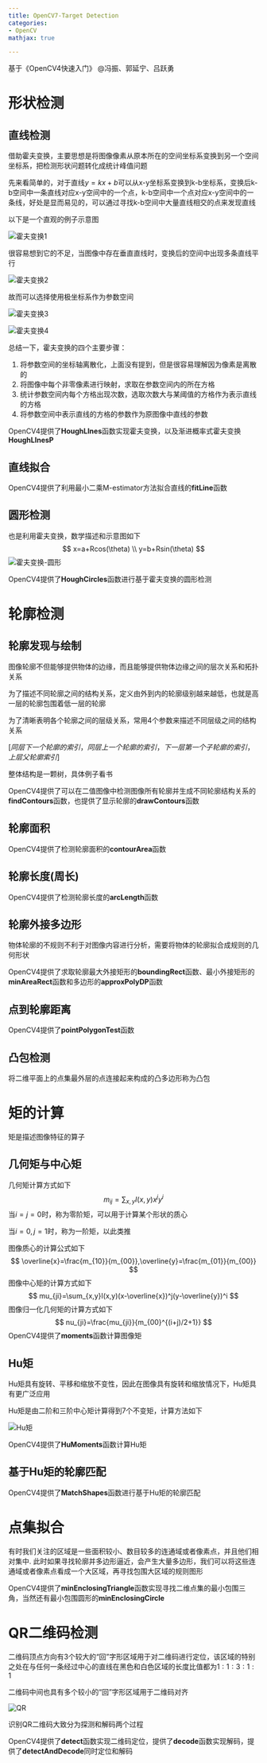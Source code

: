 ```yaml
---
title: OpenCV7-Target Detection
categories:
- OpenCV
mathjax: true

---
```


基于《OpenCV4快速入门》 @冯振、郭延宁、吕跃勇

# 形状检测

## 直线检测

借助霍夫变换，主要思想是将图像像素从原本所在的空间坐标系变换到另一个空间坐标系，把检测形状问题转化成统计峰值问题

先来看简单的，对于直线$y=kx+b$可以从x-y坐标系变换到k-b坐标系，变换后k-b空间中一条直线对应x-y空间中的一个点，k-b空间中一个点对应x-y空间中的一条线，好处是显而易见的，可以通过寻找k-b空间中大量直线相交的点来发现直线

以下是一个直观的例子示意图

![霍夫变换1](https://s2.ax1x.com/2019/02/24/k46Rm9.png)

很容易想到它的不足，当图像中存在垂直直线时，变换后的空间中出现多条直线平行

![霍夫变换2](https://s2.ax1x.com/2019/02/24/k4cGA1.png)

故而可以选择使用极坐标系作为参数空间

![霍夫变换3](https://s2.ax1x.com/2019/02/24/k42eQU.png)

![霍夫变换4](https://s2.ax1x.com/2019/02/24/k4Rn9P.png)



总结一下，霍夫变换的四个主要步骤：

1. 将参数空间的坐标轴离散化，上面没有提到，但是很容易理解因为像素是离散的
2. 将图像中每个非零像素进行映射，求取在参数空间内的所在方格
3. 统计参数空间内每个方格出现次数，选取次数大与某阈值的方格作为表示直线的方格
4. 将参数空间中表示直线的方格的参数作为原图像中直线的参数

OpenCV4提供了**HoughLInes**函数实现霍夫变换，以及渐进概率式霍夫变换**HoughLInesP**

## 直线拟合

OpenCV4提供了利用最小二乘M-estimator方法拟合直线的**fitLine**函数

## 圆形检测

也是利用霍夫变换，数学描述和示意图如下
$$
x=a+Rcos(\theta) \\
y=b+Rsin(\theta)
$$
![霍夫变换-圆形](https://pic1.zhimg.com/v2-4b18037dffd5e99d163f62c79ba0aedc_r.jpg)

OpenCV4提供了**HoughCircles**函数进行基于霍夫变换的圆形检测



# 轮廓检测

## 轮廓发现与绘制

图像轮廓不但能够提供物体的边缘，而且能够提供物体边缘之间的层次关系和拓扑关系

为了描述不同轮廓之间的结构关系，定义由外到内的轮廓级别越来越低，也就是高一层的轮廓包围着低一层的轮廓

为了清晰表明各个轮廓之间的层级关系，常用4个参数来描述不同层级之间的结构关系

$[同层下一个轮廓的索引，同层上一个轮廓的索引，下一层第一个子轮廓的索引，上层父轮廓索引]$

整体结构是一颗树，具体例子看书

OpenCV4提供了可以在二值图像中检测图像所有轮廓并生成不同轮廓结构关系的**findContours**函数，也提供了显示轮廓的**drawContours**函数

## 轮廓面积

OpenCV4提供了检测轮廓面积的**contourArea**函数

## 轮廓长度(周长)

OpenCV4提供了检测轮廓长度的**arcLength**函数

## 轮廓外接多边形

物体轮廓的不规则不利于对图像内容进行分析，需要将物体的轮廓拟合成规则的几何形状

OpenCV4提供了求取轮廓最大外接矩形的**boundingRect**函数、最小外接矩形的**minAreaRect**函数和多边形的**approxPolyDP**函数

## 点到轮廓距离

OpenCV4提供了**pointPolygonTest**函数

## 凸包检测

将二维平面上的点集最外层的点连接起来构成的凸多边形称为凸包

# 矩的计算

矩是描述图像特征的算子

## 几何矩与中心矩

几何矩计算方式如下
$$
m_{ij}=\sum_{x,y}I(x,y)x^jy^i
$$
当$i=j=0$时，称为零阶矩，可以用于计算某个形状的质心

当$i=0,j=1$时，称为一阶矩，以此类推

图像质心的计算公式如下
$$
\overline{x}=\frac{m_{10}}{m_{00}},\overline{y}=\frac{m_{01}}{m_{00}}
$$
图像中心矩的计算方式如下
$$
mu_{ji}=\sum_{x,y}I(x,y)(x-\overline{x})^j(y-\overline{y})^i
$$
图像归一化几何矩的计算方式如下
$$
nu_{ji}=\frac{mu_{ji}}{m_{00}^{(i+j)/2+1}}
$$
OpenCV4提供了**moments**函数计算图像矩



## Hu矩

Hu矩具有旋转、平移和缩放不变性，因此在图像具有旋转和缩放情况下，Hu矩具有更广泛应用

Hu矩是由二阶和三阶中心矩计算得到7个不变矩，计算方法如下

![Hu矩](https://img-blog.csdnimg.cn/20190316185220150.png)

OpenCV4提供了**HuMoments**函数计算Hu矩



## 基于Hu矩的轮廓匹配

OpenCV4提供了**MatchShapes**函数进行基于Hu矩的轮廓匹配



# 点集拟合

有时我们关注的区域是一些面积较小、数目较多的连通域或者像素点，并且他们相对集中. 此时如果寻找轮廓并多边形逼近，会产生大量多边形，我们可以将这些连通域或者像素点看成一个大区域，再寻找包围大区域的规则图形

OpenCV4提供了**minEnclosingTriangle**函数实现寻找二维点集的最小包围三角，当然还有最小包围圆形的**minEnclosingCircle**



# QR二维码检测

二维码顶点方向有3个较大的“回”字形区域用于对二维码进行定位，该区域的特别之处在与任何一条经过中心的直线在黑色和白色区域的长度比值都为$1:1:3:1:1$

二维码中间也具有多个较小的“回”字形区域用于二维码对齐

![QR](http://static.oschina.net/uploads/img/201310/16121257_i3Sp.png)



识别QR二维码大致分为探测和解码两个过程

OpenCV4提供了**detect**函数实现二维码定位，提供了**decode**函数实现解码，提供了**detectAndDecode**同时定位和解码





















